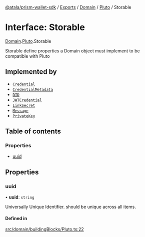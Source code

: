 [@atala/prism-wallet-sdk](../README.md) / [Exports](../modules.md) / [Domain](../modules/Domain.md) / [Pluto](../modules/Domain.Pluto.md) / Storable

# Interface: Storable

[Domain](../modules/Domain.md).[Pluto](../modules/Domain.Pluto.md).Storable

Storable
define properties a Domain object must implement to be compatible with Pluto

## Implemented by

- [`Credential`](../classes/Domain.Credential.md)
- [`CredentialMetadata`](../classes/Domain.CredentialMetadata.md)
- [`DID`](../classes/Domain.DID.md)
- [`JWTCredential`](../classes/JWTCredential.md)
- [`LinkSecret`](../classes/Domain.LinkSecret.md)
- [`Message`](../classes/Domain.Message-1.md)
- [`PrivateKey`](../classes/Domain.PrivateKey.md)

## Table of contents

### Properties

- [uuid](Domain.Pluto.Storable.md#uuid)

## Properties

### uuid

• **uuid**: `string`

Universally Unique Identifier.
should be unique across all items.

#### Defined in

[src/domain/buildingBlocks/Pluto.ts:22](https://github.com/hyperledger/identus-edge-agent-sdk-ts/blob/3c504bead94c87cd52de807c230d8a674846dce5/src/domain/buildingBlocks/Pluto.ts#L22)

